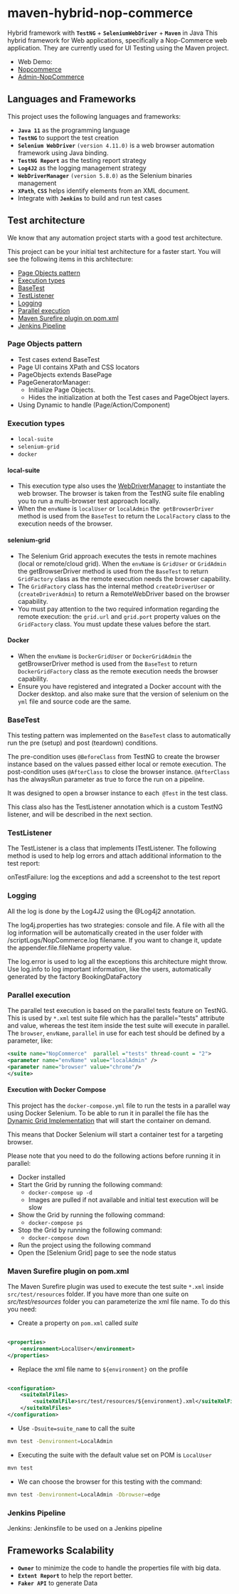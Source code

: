 # maven-hybrid-nop-commerce
Hybrid framework with **`TestNG`** + **`SeleniumWebDriver`** + **`Maven`** in Java
This hybrid framework for Web applications, specifically a Nop-Commerce web application. They are currently used for UI Testing using the Maven project.
- Web Demo:
 - [Nopcommerce](https://demo.nopcommerce.com/)
 - [Admin-NopCommerce](https://admin-demo.nopcommerce.com/)
 
## Languages and Frameworks
This project uses the following languages and frameworks:

- **`Java 11`** as the programming language
- **`TestNG`** to support the test creation
- **`Selenium WebDriver`** `(version 4.11.0)` is a web browser automation framework using Java binding.
- **`TestNG Report`** as the testing report strategy
- **`Log4J2`** as the logging management strategy
- **`WebDriverManager`** `(version 5.8.0)` as the Selenium binaries management
- **`XPath`**, **`CSS`** helps identify elements from an XML document.
- Integrate with **`Jenkins`** to build and run test cases

## Test architecture
We know that any automation project starts with a good test architecture.

This project can be your initial test architecture for a faster start. You will see the following items in this architecture:

- [Page Objects pattern](https://github.com/TuongNguyenDong/maven-hybrid-nopcommerce/blob/master/README.md#page-objects-pattern)
- [Execution types](https://github.com/TuongNguyenDong/maven-hybrid-nopcommerce/blob/master/README.md#execution-types)
- [BaseTest](https://github.com/TuongNguyenDong/maven-hybrid-nopcommerce/blob/master/README.md#basetest)
- [TestListener](https://github.com/TuongNguyenDong/maven-hybrid-nopcommerce/blob/master/README.md#testlistener)
- [Logging](https://github.com/TuongNguyenDong/maven-hybrid-nopcommerce/blob/master/README.md#logging)
- [Parallel execution](https://github.com/TuongNguyenDong/maven-hybrid-nopcommerce/blob/master/README.md#parallel-execution)
- [Maven Surefire plugin on pom.xml](https://github.com/TuongNguyenDong/maven-hybrid-nopcommerce/blob/master/README.md#maven-surefire-plugin-on-pomxml)
- [Jenkins Pipeline](https://github.com/TuongNguyenDong/maven-hybrid-nopcommerce/blob/master/README.md#jenkins-pipeline)

### Page Objects pattern
- Test cases extend BaseTest
- Page UI contains XPath and CSS locators
- PageObjects extends BasePage
- PageGeneratorManager:
  - Initialize Page Objects.
  - Hides the initialization at both the Test cases and PageObject layers.
- Using Dynamic to handle (Page/Action/Component)

### Execution types
- `local-suite`
- `selenium-grid`
- `docker`
  
#### local-suite
- This execution type also uses the [WebDriverManager](https://github.com/bonigarcia/webdrivermanager) to instantiate the web browser. The browser is taken from the TestNG suite file enabling you to run a multi-browser test approach locally.
- When the `envName` is `localUser` or `localAdmin` the` getBrowserDriver` method is used from the `BaseTest` to return the `LocalFactory` class to the execution needs of the browser.
    
#### selenium-grid
- The Selenium Grid approach executes the tests in remote machines (local or remote/cloud grid). When the `envName` is `GridUser` or `GridAdmin` the getBrowserDriver method is used from the `BaseTest` to return `GridFactory` class as the remote execution needs the browser capability.  
- The `GridFactory` class has the internal method `createDriverUser` or (`createDriverAdmin`) to return a RemoteWebDriver based on the browser capability.
- You must pay attention to the two required information regarding the remote execution: the `grid.url` and `grid.port` property values on the `GridFactory` class. You must update these values before the start.
        
#### Docker
- When the `envName` is `DockerGridUser` or `DockerGridAdmin` the getBrowserDriver method is used from the `BaseTest` to return `DockerGridFactory` class as the remote execution needs the browser capability.
- Ensure you have registered and integrated a Docker account with the Docker desktop. and also make sure that the version of selenium on the `yml` file and source code are the same.
  
### BaseTest
This testing pattern was implemented on the `BaseTest` class to automatically run the pre (setup) and post (teardown) conditions.

The pre-condition uses `@BeforeClass` from TestNG to create the browser instance based on the values passed either local or remote execution. The post-condition uses `@AfterClass` to close the browser instance. `@AfterClass` has the alwaysRun parameter as true to force the run on a pipeline.

It was designed to open a browser instance to each` @Test` in the test class.

This class also has the TestListener annotation which is a custom TestNG listener, and will be described in the next section.

###  TestListener
The TestListener is a class that implements ITestListener. The following method is used to help log errors and attach additional information to the test report:

onTestFailure: log the exceptions and add a screenshot to the test report

###  Logging
All the log is done by the Log4J2 using the @Log4j2 annotation.

The log4j.properties has two strategies: console and file. A file with all the log information will be automatically created in the user folder with /scriptLogs/NopCommerce.log filename. If you want to change it, update the appender.file.fileName property value.

The log.error is used to log all the exceptions this architecture might throw. Use log.info to log important information, like the users, automatically generated by the factory BookingDataFactory

### Parallel execution
The parallel test execution is based on the parallel tests feature on TestNG. This is used by `*.xml` test suite file which has the parallel="tests" attribute and value, whereas the test item inside the test suite will execute in parallel. The `browser`, `envName`, `parallel` in use for each test should be defined by a parameter, like:

```xml
<suite name="NopCommerce"  parallel ="tests" thread-count = "2">
<parameter name="envName" value="localAdmin" />
<parameter name="browser" value="chrome"/>
</suite>
```
#### Execution with Docker Compose
This project has the `docker-compose.yml` file to run the tests in a parallel way using Docker Selenium.
To be able to run it in parallel the file has
the [Dynamic Grid Implementation](https://github.com/SeleniumHQ/docker-selenium#dynamic-grid-) that will start the
container on demand.

This means that Docker Selenium will start a container test for a targeting browser.

Please note that you need to do the following actions before running it in parallel:

- Docker installed
- Start the Grid by running the following command:
    - `docker-compose up -d`
    - Images are pulled if not available and initial test execution will be slow
- Show the Grid by running the following command:
    - `docker-compose ps`
- Stop the Grid by running the following command:
    - `docker-compose down`
- Run the project using the following command
- Open the [Selenium Grid] page to see the node status

### Maven Surefire plugin on pom.xml

The Maven Surefire plugin was used to execute the test suite `*.xml`
inside `src/test/resources` folder.
If you have more than one suite on _src/test/resources_ folder you can parameterize the xml file name.
To do this you need:

- Create a property on `pom.xml` called _suite_

```xml

<properties>
    <environment>LocalUser</environment>
</properties>
```
- Replace the xml file name to `${environment}` on the profile

```xml

<configuration>
    <suiteXmlFiles>
        <suiteXmlFile>src/test/resources/${environment}.xml</suiteXmlFile>
    </suiteXmlFiles>
</configuration>
```

- Use `-Dsuite=suite_name` to call the suite

````bash
mvn test -Denvironment=LocalAdmin
````
- Executing the suite with the default value set on POM is `LocalUser`

``` bash
mvn test  
```
- We can choose the browser for this testing with the command:

 ``` bash
mvn test -Denvironment=LocalAdmin -Dbrowser=edge 
```


### Jenkins Pipeline
Jenkins: Jenkinsfile to be used on a Jenkins pipeline

## Frameworks Scalability 
- **`Owner`** to minimize the code to handle the properties file with big data.
- **`Extent Report`** to help the report better.
- **`Faker API`** to generate Data
